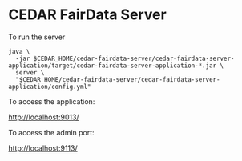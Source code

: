 # CEDAR FairData Server

To run the server

    java \
      -jar $CEDAR_HOME/cedar-fairdata-server/cedar-fairdata-server-application/target/cedar-fairdata-server-application-*.jar \
      server \
      "$CEDAR_HOME/cedar-fairdata-server/cedar-fairdata-server-application/config.yml"

To access the application:

[http://localhost:9013/]()

To access the admin port:

[http://localhost:9113/]()